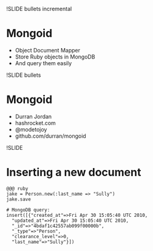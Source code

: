 !SLIDE bullets incremental

# Mongoid

* Object Document Mapper
* Store Ruby objects in MongoDB
* And query them easily

!SLIDE bullets

# Mongoid

* Durran Jordan
* hashrocket.com
* @modetojoy
* github.com/durran/mongoid

!SLIDE

# Inserting a new document

    @@@ ruby
    jake = Person.new(:last_name => "Sully")
    jake.save

    # MongoDB query:
    insert([{"created_at"=>Fri Apr 30 15:05:40 UTC 2010,
      "updated_at"=>Fri Apr 30 15:05:40 UTC 2010,
      "_id"=>"4bdaf1c42557ab099f00000b",
      "_type"=>"Person",
      "clearance_level"=>0,
      "last_name"=>"Sully"}])
